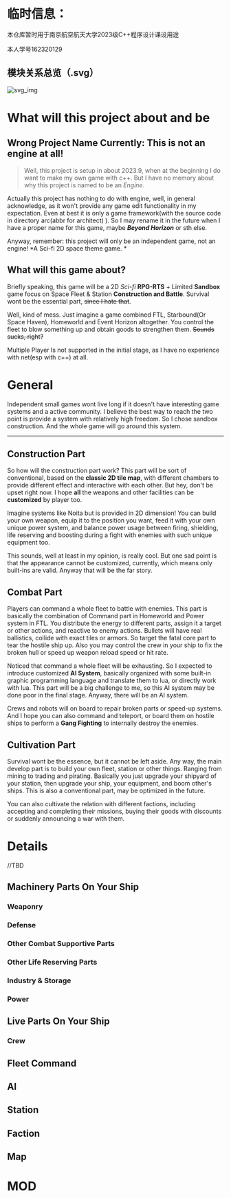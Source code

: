 # 临时信息：
本仓库暂时用于南京航空航天大学2023级C++程序设计课设用途

本人学号162320129

## 模块关系总览（.svg）
![svg_img](D:\projects\GameEngine\doc-export\Core_Module_Relations.svg)


# What will this project about and be

## Wrong Project Name Currently: This is not an engine at all!
> Well, this project is setup in about 2023.9, when at the beginning I do want to make my own game with c++. But I have no memory about why this project is named to be an *Engine*. 

Actually this project has nothing to do with engine, well, in general acknowledge, as it won't provide any game edit functionality in my expectation. Even at best it is only a game framework(with the source code in directory arc(abbr for architect) ). So I may rename it in the future when I have a proper name for this game, maybe ***Beyond Horizon*** or sth else. 

Anyway, remember: this project will only be an independent game, not an engine! *A Sci-fi 2D space theme game. *

## What will this game about?

Briefly speaking, this game will be a 2D *Sci-fi* **RPG-RTS** + Limited **Sandbox** game focus on Space Fleet & Station **Construction and Battle**. Survival wont be the essential part, ~~since I hate that~~.

Well, kind of mess. Just imagine a game combined FTL, Starbound(Or Space Haven), Homeworld and Event Horizon altogether. You control the fleet to blow something up and obtain goods to strengthen them. ~~Sounds sucks, right?~~

Multiple Player Is not supported in the initial stage, as I have no experience with net(esp with c++) at all.

# General 

Independent small games wont live long if it doesn't have interesting game systems and a active community. I believe the best way to reach the two point is provide a system with relatively high freedom. So I chose sandbox construction. And the whole game will go around this system.

---

## Construction Part
So how will the construction part work? This part will be sort of conventional, based on the **classic 2D tile map**, with different chambers to provide different effect and interactive with each other. But hey, don't be upset right now. I hope **all** the weapons and other facilities can be **customized** by player too. 

Imagine systems like Noita but is provided in 2D dimension! You can build your own weapon, equip it to the position you want, feed it with your own unique power system, and balance power usage between firing, shielding, life reserving and boosting during a fight with enemies with such unique equipment too.

This sounds, well at least in my opinion, is really cool. But one sad point is that the appearance cannot be customized, currently, which means only built-ins are valid. Anyway that will be the far story.

## Combat Part
Players can command a whole fleet to battle with enemies. This part is basically the combination of Command part in Homeworld and Power system in FTL. You distribute the energy to different parts, assign it a target or other actions, and reactive to enemy actions. Bullets will have real ballistics, collide with exact tiles or armors. So target the fatal core part to tear the hostile ship up. Also you may control the crew in your ship to fix the broken hull or speed up weapon reload speed or hit rate.

Noticed that command a whole fleet will be exhausting. So I expected to introduce customized **AI System**, basically organized with some built-in graphic programming language and translate them to lua, or directly work with lua. This part will be a big challenge to me, so this AI system may be done poor in the final stage. Anyway, there will be an AI system.

Crews and robots will on board to repair broken parts or speed-up systems. And I hope you can also command and teleport, or board them on hostile ships to perform a **Gang Fighting** to internally destroy the enemies.

## Cultivation Part
Survival wont be the essence, but it cannot be left aside. Any way, the main develop part is to build your own fleet, station or other things. Ranging from mining to trading and pirating. Basically you just upgrade your shipyard of your station, then upgrade your ship, your equipment, and boom other's ships. This is also a conventional part, may be optimized in the future.

You can also cultivate the relation with different factions, including accepting and completing their missions, buying their goods with discounts or suddenly announcing a war with them.

# Details

//TBD

## Machinery Parts On Your Ship
 
### Weaponry

### Defense

### Other Combat Supportive Parts

### Other Life Reserving Parts

### Industry & Storage

### Power

## Live Parts On Your Ship

### Crew

## Fleet Command

## AI

## Station

## Faction

## Map

# MOD




